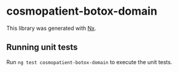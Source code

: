 # cosmopatient-botox-domain

This library was generated with [Nx](https://nx.dev).

## Running unit tests

Run `ng test cosmopatient-botox-domain` to execute the unit tests.

